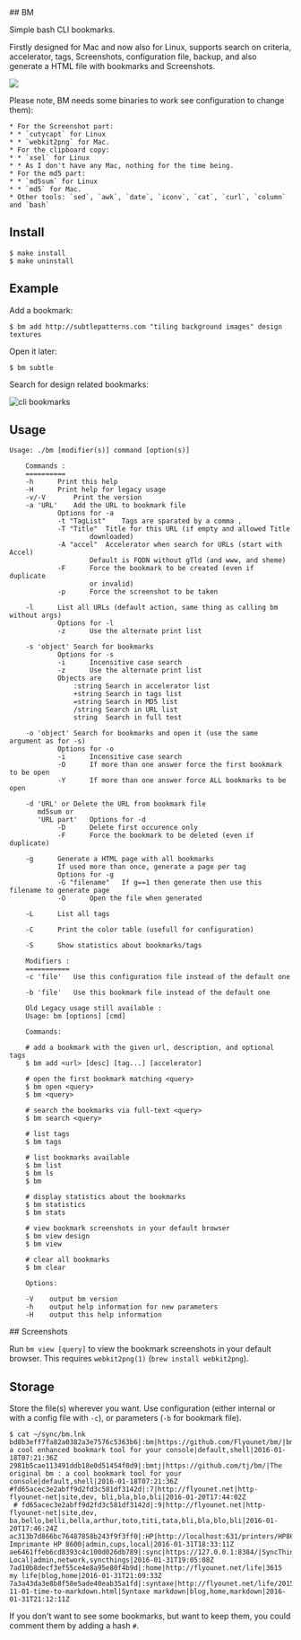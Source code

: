 <a name="bm" />
## BM

  Simple bash CLI bookmarks.

  Firstly designed for Mac and now also for Linux, supports search on criteria,
  accelerator, tags, Screenshots, configuration file, backup, and also
  generate a HTML file with bookmarks and Screenshots.

  ![](http://cl.ly/FREx/Screen%20Shot%202012-03-29%20at%2011.15.14%20PM.png)

  Please note, BM needs some binaries to work see configuration to change them): 

    * For the Screenshot part:
    * * `cutycapt` for Linux
    * * `webkit2png` for Mac.
    * For the clipboard copy:
    * * `xsel` for Linux
    * * As I don't have any Mac, nothing for the time being.
    * For the md5 part:
    * * `md5sum` for Linux
    * * `md5` for Mac.
    * Other tools: `sed`, `awk`, `date`, `iconv`, `cat`, `curl`, `column` and `bash`

## Install

```
$ make install
$ make uninstall
```

## Example

  Add a bookmark:
  
    $ bm add http://subtlepatterns.com "tiling background images" design textures

  Open it later:

    $ bm subtle

  Search for design related bookmarks:

  ![cli bookmarks](http://f.cl.ly/items/0s3M0T1B122L3W1C1L1U/Screen%20Shot%202012-03-15%20at%204.44.24%20PM.png)

## Usage

```
Usage: ./bm [modifier(s)] command [option(s)]

	Commands :
	==========
	-h		Print this help
	-H		Print help for legacy usage
	-v/-V		Print the version
	-a 'URL'	Add the URL to bookmark file
			Options for -a
			-t "TagList"	Tags are sparated by a comma ,
			-T "Title"	Title for this URL (if empty and allowed Title
					downloaded)
			-A "accel"	Accelerator when search for URLs (start with Accel)
					Default is FQDN without gTld (and www, and sheme)
			-F		Force the bookmark to be created (even if duplicate
					or invalid)
			-p		Force the screenshot to be taken
	
	-l		List all URLs (default action, same thing as calling bm without args)
			Options for -l
			-z		Use the alternate print list

	-s 'object'	Search for bookmarks
			Options for -s
			-i		Incensitive case search
			-z		Use the alternate print list
			Objects are
				:string	Search in accelerator list
				+string	Search in tags list
				=string	Search in MD5 list
				/string	Search in URL list
				string	Search in full test

	-o 'object'	Search for bookmarks and open it (use the same argument as for -s)
			Options for -o
			-i		Incensitive case search
			-O		If more than one answer force the first bookmark to be open
			-Y		If more than one answer force ALL bookmarks to be open

	-d 'URL' or	Delete the URL from bookmark file
	   md5sum or
	   'URL part'	Options for -d
			-D		Delete first occurence only
			-F		Force the bookmark to be deleted (even if duplicate)

	-g		Generate a HTML page with all bookmarks
			If used more than once, generate a page per tag
			Options for -g
			-G "filename"	If g==1 then generate then use this filename to generate page
			-O		Open the file when generated

	-L		List all tags

	-C		Print the color table (usefull for configuration)

	-S		Show statistics about bookmarks/tags

	Modifiers :
	===========
	-c 'file'	Use this configuration file instead of the default one

	-b 'file'	Use this bookmark file instead of the default one

	Old Legacy usage still available :
	Usage: bm [options] [cmd]

	Commands:

	# add a bookmark with the given url, description, and optional tags
	$ bm add <url> [desc] [tag...] [accelerator]

	# open the first bookmark matching <query>
	$ bm open <query>
	$ bm <query>

	# search the bookmarks via full-text <query>
	$ bm search <query>

	# list tags
	$ bm tags

	# list bookmarks available
	$ bm list
	$ bm ls
	$ bm

	# display statistics about the bookmarks
	$ bm statistics
	$ bm stats

	# view bookmark screenshots in your default browser
	$ bm view design
	$ bm view

	# clear all bookmarks
	$ bm clear

	Options:

	-V    output bm version
	-h    output help information for new parameters
	-H    output this help information
```

<a name="screenshots" />
## Screenshots

  Run `bm view [query]` to view the bookmark screenshots in your default browser. This requires `webkit2png(1)` (`brew install webkit2png`).

## Storage

  Store the file(s) wherever you want. Use configuration (either internal or with a config file with `-c`), or parameters (`-b` for bookmark file).
  
```
$ cat ~/sync/bm.lnk
bd8b3eff7fa82a0382a3e7576c5363b6|:bm|https://github.com/Flyounet/bm/|bm a cool enhanced bookmark tool for your console|default,shell|2016-01-18T07:21:36Z
2981b5cae113491ddb18e0d51454f0d9|:bmtj|https://github.com/tj/bm/|The original bm : a cool bookmark tool for your console|default,shell|2016-01-18T07:21:36Z
#fd65acec3e2abff9d2fd3c581df3142d|:7|http://flyounet.net|http-flyounet-net|site,dev, bli,bla,blo,bli|2016-01-20T17:44:02Z
 # fd65acec3e2abff9d2fd3c581df3142d|:9|http://flyounet.net|http-flyounet-net|site,dev, ba,bello,belli,bella,arthur,toto,titi,tata,bli,bla,blo,bli|2016-01-20T17:46:24Z
ac313b7d866bc76487858b243f9f3ff0|:HP|http://localhost:631/printers/HP8600|Cups: Imprimante HP 8600|admin,cups,local|2016-01-31T18:33:11Z
ae6461ffeb6cd8393c4c100d026db789|:sync|https://127.0.0.1:8384/|SyncThings Local|admin,network,syncthings|2016-01-31T19:05:08Z
7ad10b8decf3ef55ce4e8a95e80f4b9d|:home|http://flyounet.net/life|3615 my life|blog,home|2016-01-31T21:09:33Z
7a3a43da3e8b8f58e5ade40eab35a1fd|:syntaxe|http://flyounet.net/life/2015-11-01-time-to-markdown.html|Syntaxe markdown|blog,home,markdown|2016-01-31T21:12:11Z
```

If you don't want to see some bookmarks, but want to keep them, you could comment them by adding a hash `#`.
